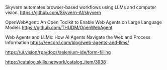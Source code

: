Skyvern automates browser-based workflows using LLMs and computer vision.   https://github.com/Skyvern-AI/skyvern  

OpenWebAgent: An Open Toolkit to Enable Web Agents on Large Language Models  https://github.com/THUDM/OpenWebAgent

Web Agents and LLMs: How AI Agents Navigate the Web and Process Information https://encord.com/blog/web-agents-and-llms/

https://ui.vision/rpa/docs/selenium-ide/form-filling

https://catalog.skills.network/catalog_item/3938
